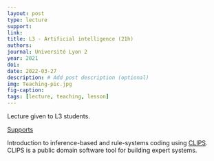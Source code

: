 ```yaml
---
layout: post
type: lecture
support: 
link: 
title: L3 - Artificial intelligence (21h)
authors: 
journal: Université Lyon 2
year: 2021
doi: 
date: 2022-03-27
description: # Add post description (optional)
img: Teaching-pic.jpg
fig-caption: 
tags: [lecture, teaching, lesson]
---
```


Lecture given to L3 students.

<a href="/assets/img/articles/Cours/IA">Supports</a>

Introduction to inference-based and rule-systems coding using <a href='https://en.wikipedia.org/wiki/CLIPS'>CLIPS</a>. 
CLIPS is a public domain software tool for building expert systems.